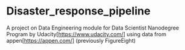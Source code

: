 # Disaster_response_pipeline
A project on Data Engineering module for Data Scientist Nanodegree Program by Udacity[https://www.udacity.com/] using data from appen[https://appen.com/] (previously FigureEight)
